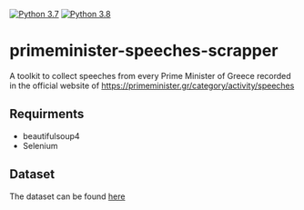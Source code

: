 [![Python 3.7](https://img.shields.io/badge/python-3.7-blue.svg)](https://www.python.org/downloads/release/python-37/)
[![Python 3.8](https://img.shields.io/badge/python-3.8-blue.svg)](https://www.python.org/downloads/release/python-38/)
# primeminister-speeches-scrapper
A toolkit to collect speeches from every Prime Minister of Greece recorded in the official website of https://primeminister.gr/category/activity/speeches

## Requirments
- beautifulsoup4
- Selenium

## Dataset
The dataset can be found [here](https://www.kaggle.com/datasets/kpittos/primeministergr)

